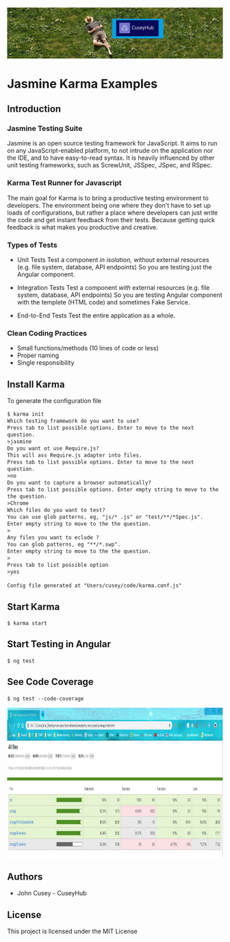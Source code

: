 ![CuseyHub](https://github.com/cusey/ImageForWiki/blob/master/Logos/CuseyHub_Banner_Small.jpg)

# Jasmine Karma Examples

## Introduction      

### Jasmine Testing Suite   
Jasmine is an open source testing framework for JavaScript. It aims to run on any JavaScript-enabled platform, to not intrude on the application nor the IDE, and to have easy-to-read syntax. It is heavily influenced by other unit testing frameworks, such as ScrewUnit, JSSpec, JSpec, and RSpec.

### Karma Test Runner for Javascript    
The main goal for Karma is to bring a productive testing environment to developers. The environment being one where they don't have to set up loads of configurations, but rather a place where developers can just write the code and get instant feedback from their tests. Because getting quick feedback is what makes you productive and creative.

### Types of Tests      
* Unit Tests
Test a component _*in isolation,*_ without external resources (e.g. file system, database, API endpoints) So you are testing just the Angular component.

* Integration Tests
Test a component _*with*_ external resources (e.g. file system, database, API endpoints) So you are testing Angular component with the templete (HTML code) and sometimes Fake Service.

* End-to-End Tests
Test the entire application as a whole.

### Clean Coding Practices
* Small functions/methods (10 lines of code or less)
* Proper naming
* Single responsibility

## Install Karma
To generate the configuration file
```
$ karma init
Which testing framework do you want to use?
Press tab to list possible options. Enter to move to the next question.
>jasmine
Do you want ot use Require.js?
This will ass Require.js adapter into files.
Press tab to list possible options. Enter to move to the next question.
>no
Do you want to capture a browser automatically?
Press tab to list possible options. Enter empty string to move to the the question.
>Chrome
Which files do you want to test?
You can use glob patterns, eg, "js/* .js" or "test/**/*Spec.js".
Enter empty string to move to the the question.
>
Any files you want to eclude ?
You can glob patterns, eg "**/*.swp".
Enter empty string to move to the the question.
>
Press tab to list possible option
>yes

Config file generated at "Users/cusey/code/karma.conf.js"

```

## Start Karma         
```
$ karma start
```

## Start Testing in Angular 

```
$ ng test
```

## See Code Coverage
```
$ ng test --code-coverage
```
<img 
src="https://github.com/cusey/ImageForWiki/blob/master/JasmineKarmaExamples/code-coverage.PNG" 
alt="Code Coverage" 
height="350px"/>  


## Authors
* John Cusey - CuseyHub  

## License   
This project is licensed under the MIT License
